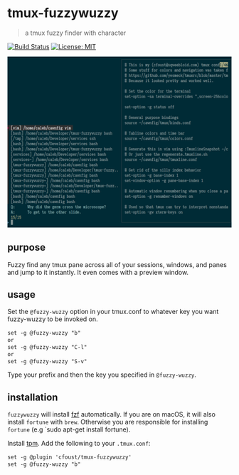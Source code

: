# tmux-fuzzywuzzy

> a tmux fuzzy finder with character

[![Build Status](https://travis-ci.org/cfoust/tmux-fuzzywuzzy.svg?branch=master)](https://travis-ci.org/cfoust/tmux-fuzzywuzzy)
[![License:
MIT](https://img.shields.io/badge/License-MIT-yellow.svg)](https://opensource.org/licenses/MIT)

![fuzzywuzzy-screenshot](https://raw.githubusercontent.com/cfoust/tmux-fuzzywuzzy/master/images/screenshot.png)

## purpose

Fuzzy find any tmux pane across all of your sessions, windows, and panes and jump to it instantly. It even comes with a preview window.

## usage
Set the `@fuzzy-wuzzy` option in your tmux.conf to whatever key you want fuzzy-wuzzy to be invoked on.

```
set -g @fuzzy-wuzzy "b"
or
set -g @fuzzy-wuzzy "C-l"
or
set -g @fuzzy-wuzzy "S-v"
```

Type your prefix and then the key you specified in `@fuzzy-wuzzy`.

## installation

`fuzzywuzzy` will install [fzf](https://github.com/junegunn/fzf) automatically. If you are on macOS, it will also install `fortune` with `brew`. Otherwise you are responsible for installing `fortune` (e.g `sudo apt-get install fortune).

Install [tpm](https://github.com/tmux-plugins/tpm). Add the following to your `.tmux.conf`:
```
set -g @plugin 'cfoust/tmux-fuzzywuzzy'
set -g @fuzzy-wuzzy "b"
```
